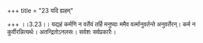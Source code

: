+++
title = "23 यदि ह्यहम्"

+++
।।3.23।। यद्यहं कर्मणि न वर्तेयं तर्हि मनुष्याः ममैव वर्त्मानुवर्तन्ते
अनुवर्तेरन्। कर्म न कुर्वीरन्नित्यर्थः। अतन्द्रितोऽनलसः। सर्वशः
सर्वप्रकारैः।
